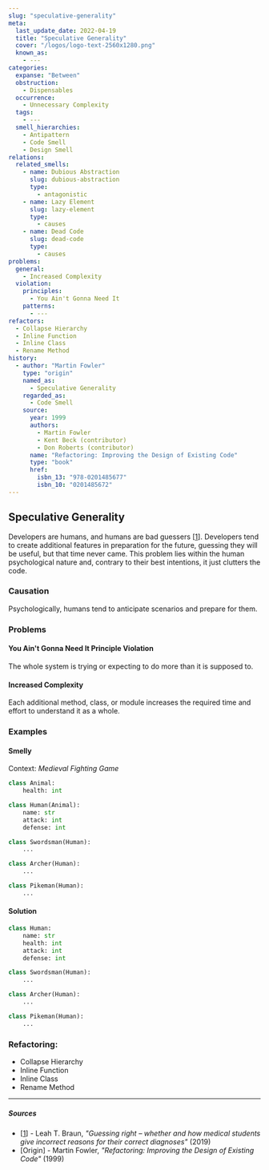 ```yaml
---
slug: "speculative-generality"
meta:
  last_update_date: 2022-04-19
  title: "Speculative Generality"
  cover: "/logos/logo-text-2560x1280.png"
  known_as:
    - ---
categories:
  expanse: "Between"
  obstruction:
    - Dispensables
  occurrence:
    - Unnecessary Complexity
  tags:
    - ---
  smell_hierarchies:
    - Antipattern
    - Code Smell
    - Design Smell
relations:
  related_smells:
    - name: Dubious Abstraction
      slug: dubious-abstraction
      type:
        - antagonistic
    - name: Lazy Element
      slug: lazy-element
      type:
        - causes
    - name: Dead Code
      slug: dead-code
      type:
        - causes
problems:
  general:
    - Increased Complexity
  violation:
    principles:
      - You Ain't Gonna Need It
    patterns:
      - ---
refactors:
  - Collapse Hierarchy
  - Inline Function
  - Inline Class
  - Rename Method
history:
  - author: "Martin Fowler"
    type: "origin"
    named_as:
      - Speculative Generality
    regarded_as:
      - Code Smell
    source:
      year: 1999
      authors:
        - Martin Fowler
        - Kent Beck (contributor)
        - Don Roberts (contributor)
      name: "Refactoring: Improving the Design of Existing Code"
      type: "book"
      href:
        isbn_13: "978-0201485677"
        isbn_10: "0201485672"
---
```


## Speculative Generality

Developers are humans, and humans are bad guessers [[1](#sources)]. Developers tend to create additional features in preparation for the future, guessing they will be useful, but that time never came. This problem lies within the human psychological nature and, contrary to their best intentions, it just clutters the code.

### Causation

Psychologically, humans tend to anticipate scenarios and prepare for them.

### Problems

#### **You Ain't Gonna Need It Principle Violation**

The whole system is trying or expecting to do more than it is supposed to.

#### **Increased Complexity**

Each additional method, class, or module increases the required time and effort to understand it as a whole.

### Examples

<div class="example-block">

#### Smelly

Context: _Medieval Fighting Game_

```py
class Animal:
    health: int

class Human(Animal):
    name: str
    attack: int
    defense: int

class Swordsman(Human):
    ...

class Archer(Human):
    ...

class Pikeman(Human):
    ...

```

#### Solution

```py
class Human:
    name: str
    health: int
    attack: int
    defense: int

class Swordsman(Human):
    ...

class Archer(Human):
    ...

class Pikeman(Human):
    ...
```

</div>

### Refactoring:

- Collapse Hierarchy
- Inline Function
- Inline Class
- Rename Method

---

##### Sources

- [[1](#sources)] - Leah T. Braun, _"Guessing right – whether and how medical students give incorrect reasons for their correct diagnoses"_ (2019)
- [Origin] - Martin Fowler, _"Refactoring: Improving the Design of Existing Code"_ (1999)
